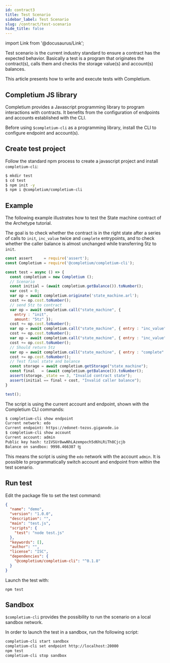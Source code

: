 ```yaml
---
id: contract3
title: Test Scenario
sidebar_label: Test Scenario
slug: /contract/test-scenario
hide_title: false
---
```

import Link from '@docusaurus/Link';


Test scenario is the current industry standard to ensure a contract has the expected behavior. Basically a test is a program that originates the contract(s), calls them and checks the storage value(s) and account(s) balances.

This article presents how to write and execute tests with Completium.

## Completium JS library

Completium provides a Javascript <Link to='/docs/cli/jslibrary'>programming library</Link> to program interactions with contracts. It benefits from the configuration of endpoints and accounts established with the <Link to='/docs/cli'>CLI</Link>.

Before using `$completium-cli` as a programming library, <Link to='/docs/cli'>install</Link> the CLI to configure <Link to='/docs/cli/network'>endpoint</Link> and <Link to='/docs/cli/account'>account(s)</Link>.

## Create test project

Follow the standard npm process to create a javascript project and install `completium-cli`:

```bash
$ mkdir test
$ cd test
$ npm init -y
$ npm i @completium/completium-cli
```

## Example

The following example illustrates how to test the <Link to='/docs/contract/tuto/archetype-statem'>State machine</Link> contract of the Archetype <Link to='/docs/contract/programming-language#archetype'>tutorial</Link>.

The goal is to check whether the contract is in the right state after a series of calls to `init`, `inc_value` twice and `complete` entrypoints, and to check whether the caller balance is almost unchanged while transferring 5tz to `init`.

```js title="test.js"
const assert     = require('assert');
const Completium = require('@completium/completium-cli');

const test = async () => {
  const completium = new Completium ();
  // Scenario
  const initial = (await completium.getBalance()).toNumber();
  var cost = 0;
  var op = await completium.originate('state_machine.arl');
  cost += op.cost.toNumber();
  // send 5tz to contract
  var op = await completium.call("state_machine", {
    entry : "init",
    amount: "5tz" });
  cost += op.cost.toNumber();
  var op = await completium.call("state_machine", { entry : "inc_value" });
  cost += op.cost.toNumber();
  var op = await completium.call("state_machine", { entry : "inc_value" });
  cost += op.cost.toNumber();
  // Should return 5tz
  var op = await completium.call("state_machine", { entry : "complete" });
  cost += op.cost.toNumber();
  // Test final state and balance
  const storage = await completium.getStorage("state_machine");
  const final   = (await completium.getBalance()).toNumber();
  assert(storage._state == 3, "Invalid contract state");
  assert(initial == final + cost, "Invalid caller balance");
}

test();
```

The script is using the current account and endpoint, shown with the Completium <Link to='/docs/cli'>CLI</Link> commands:

```bash {1,4}
$ completium-cli show endpoint
Current network: edo
Current endpoint: https://edonet-tezos.giganode.io
$ completium-cli show account
Current account: admin
Public key hash: tz1VSUr8wwNhLAzempoch5d6hLRiTh8Cjcjb
Balance on sandbox: 9998.466387 ꜩ
```

This means the script is using the `edo` network with the account `admin`. It is possible to programmatically switch account and endpoint from within the test scenario.

## Run test

Edit the package file to set the test command:

```json {7} title="package.json"
{
  "name": "demo",
  "version": "1.0.0",
  "description": "",
  "main": "test.js",
  "scripts": {
    "test": "node test.js"
  },
  "keywords": [],
  "author": "",
  "license": "ISC",
  "dependencies": {
    "@completium/completium-cli": "^0.1.8"
  }
}
```

Launch the test with:

```
npm test
```

## Sandbox

`$completium-cli` provides the possibility to run the scenario on a local <Link to='/docs/cli/network#sandbox'>sandbox</Link> network.

In order to launch the test in a sandbox, run the following script:

```sh
completium-cli start sandbox
completium-cli set endpoint http://localhost:20000
npm test
completium-cli stop sandbox
```